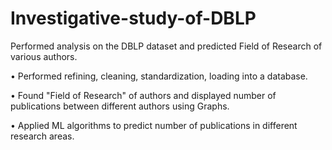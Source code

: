 # Investigative-study-of-DBLP
Performed analysis on the DBLP dataset and predicted Field of Research of various authors.

• Performed refining, cleaning, standardization, loading into a database.

• Found "Field of Research" of authors and displayed number of publications between different authors using Graphs.

• Applied ML algorithms to predict number of publications in different research areas.
